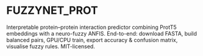 # FUZZYNET_PROT
Interpretable protein–protein interaction predictor combining ProtT5 embeddings with a neuro-fuzzy ANFIS. End-to-end: download FASTA, build balanced pairs, GPU/CPU train, export accuracy &amp; confusion matrix, visualise fuzzy rules. MIT-licensed.
